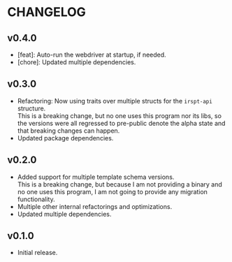 # CHANGELOG

## v0.4.0
- [feat]: Auto-run the webdriver at startup, if needed.
- [chore]: Updated multiple dependencies.

## v0.3.0
- Refactoring: Now using traits over multiple structs for the `irspt-api` structure.\
  This is a breaking change, but no one uses this program nor its libs, so the versions were
  all regressed to pre-public denote the alpha state and that breaking changes can happen.
- Updated package dependencies.

## v0.2.0
- Added support for multiple template schema versions.\
  This is a breaking change, but because I am not providing a binary and no one uses this program,
  I am not going to provide any migration functionality.
- Multiple other internal refactorings and optimizations.
- Updated multiple dependencies.

## v0.1.0
- Initial release.
